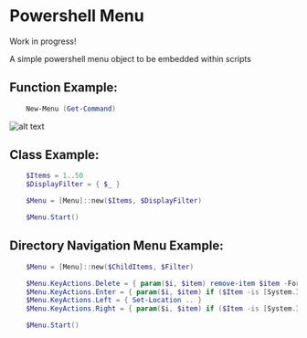 # Powershell Menu

Work in progress!

A simple powershell menu object to be embedded within scripts

## Function Example:

```Powershell
    New-Menu (Get-Command)
```

![alt text](https://github.com/amjack100/Menu/Docs/FunctionExample.gif "-")

## Class Example:

```Powershell
    $Items = 1..50
    $DisplayFilter = { $_ }

    $Menu = [Menu]::new($Items, $DisplayFilter)

    $Menu.Start()
```

## Directory Navigation Menu Example:

```Powershell
    $Menu = [Menu]::new($ChildItems, $Filter)

    $Menu.KeyActions.Delete = { param($i, $item) remove-item $item -Force -Recurse }
    $Menu.KeyActions.Enter = { param($i, $item) if ($Item -is [System.IO.FileInfo]) { Start-Process $item }  else { Set-Location $item }}
    $Menu.KeyActions.Left = { Set-Location .. }
    $Menu.KeyActions.Right = { param($i, $item) if ($Item -is [System.IO.FileInfo]) { Start-Process $item }  else { Set-Location $item } }

    $Menu.Start()
```
